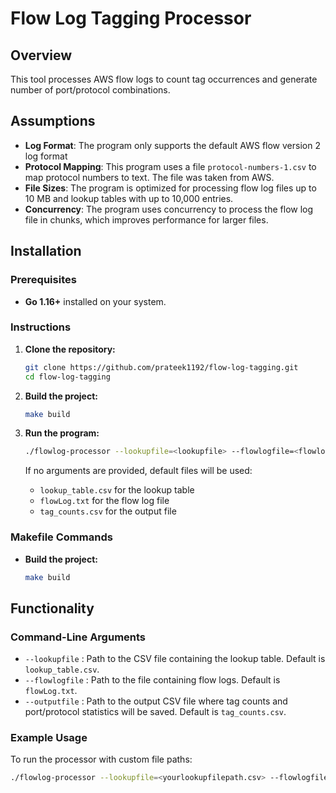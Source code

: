 # Flow Log Tagging Processor

## Overview

This tool processes AWS flow logs to count tag occurrences and generate number of port/protocol combinations.

## Assumptions

- **Log Format**: The program only supports the default AWS flow version 2 log format
- **Protocol Mapping**: This program uses a file `protocol-numbers-1.csv` to map protocol numbers to text. The file was taken from AWS.
- **File Sizes**: The program is optimized for processing flow log files up to 10 MB and lookup tables with up to 10,000 entries.
- **Concurrency**: The program uses concurrency to process the flow log file in chunks, which improves performance for larger files.

## Installation

### Prerequisites

- **Go 1.16+** installed on your system.

### Instructions

1. **Clone the repository:**
    ```bash
    git clone https://github.com/prateek1192/flow-log-tagging.git
    cd flow-log-tagging
    ```

2. **Build the project:**
    ```bash
    make build
    ```

3. **Run the program:**
    ```bash
    ./flowlog-processor --lookupfile=<lookupfile> --flowlogfile=<flowlogfile> --outputfile=<outputfile>
    ```

   If no arguments are provided, default files will be used:
   - `lookup_table.csv` for the lookup table
   - `flowLog.txt` for the flow log file
   - `tag_counts.csv` for the output file

### Makefile Commands

- **Build the project:**
    ```bash
    make build
    ```
## Functionality

### Command-Line Arguments

- `--lookupfile` : Path to the CSV file containing the lookup table. Default is `lookup_table.csv`.
- `--flowlogfile` : Path to the file containing flow logs. Default is `flowLog.txt`.
- `--outputfile` : Path to the output CSV file where tag counts and port/protocol statistics will be saved. Default is `tag_counts.csv`.

### Example Usage

To run the processor with custom file paths:
```bash
./flowlog-processor --lookupfile=<yourlookupfilepath.csv> --flowlogfile=<yourflowlogfilepath> --outputfile=output.csv
